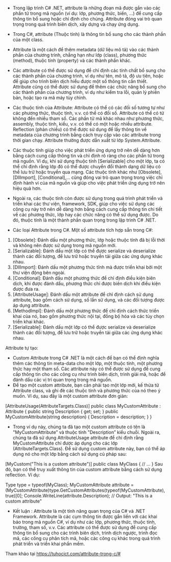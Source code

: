 - Trong lập trình C# .NET, attribute là những đoạn mã được gắn vào các phần tử trong mã nguồn (ví dụ: lớp, phương thức, biến, ...) để cung cấp thông tin bổ sung hoặc chỉ định cho chúng. Attribute đóng vai trò quan trọng trong quá trình biên dịch, xây dựng và chạy ứng dụng.
- Trong C#, attribute (Thuộc tính) là thông tin bổ sung cho các thành phần của một class.
- Attribute là một cách để thêm metadata (dữ liệu mô tả) vào các thành phần của chương trình, chẳng hạn như lớp (class), phương thức (method), thuộc tính (property) và các thành phần khác.
- Các attribute có thể được sử dụng để chỉ định các tính chất bổ sung cho các thành phần của chương trình, ví dụ như tên, mô tả, độ ưu tiên, hoặc để giúp cho trình biên dịch hiểu được một số thông tin cần thiết. Attribute cũng có thể được sử dụng để thêm các chức năng bổ sung cho các thành phần của chương trình, ví dụ như kiểm tra lỗi, quản lý phiên bản, hoặc tạo ra mã máy tùy chỉnh.

- Các thuộc tính của Attribute:
Attribute có thể có các đối số tương tự như các phương thức, thuộc tính, v.v. có thể có đối số.
Attribute có thể có từ không đến nhiều tham số.
Các phần tử mã khác nhau như phương thức, assembly, thuộc tính, kiểu, v.v. có thể có một hoặc nhiều attribute.
Reflection (phản chiếu) có thể được sử dụng để lấy thông tin về metadata của chương trình bằng cách truy cập vào các attribute trong thời gian chạy.
Attribute thường được dẫn xuất từ lớp System.Attribute.
- Các thuộc tính giúp cho việc phát triển ứng dụng trở nên dễ dàng hơn bằng cách cung cấp thông tin và chỉ định rõ ràng cho các phần tử trong mã nguồn. Ví dụ, khi sử dụng thuộc tính [Serializable] cho một lớp, ta có thể chỉ định rằng lớp đó có thể được chuyển đổi thành dạng dữ liệu có thể lưu trữ hoặc truyền qua mạng. Các thuộc tính khác như [Obsolete], [DllImport], [Conditional],... cũng đóng vai trò quan trọng trong việc chỉ định hành vi của mã nguồn và giúp cho việc phát triển ứng dụng trở nên hiệu quả hơn.
- Ngoài ra, các thuộc tính còn được sử dụng trong quá trình phát triển và triển khai các thư viện, framework, SDK, giúp cho việc sử dụng các công cụ này trở nên dễ dàng hơn bằng cách cung cấp thông tin chi tiết về các phương thức, lớp hay các chức năng có thể sử dụng được. Do đó, thuộc tính là một thành phần quan trọng trong lập trình C# .NET.
- Các loại Attribute trong C#.
Một số attribute tích hợp sẵn trong C#:

1. [Obsolete]: Đánh dấu một phương thức, lớp hoặc thuộc tính đã bị lỗi thời và không nên được sử dụng trong mã nguồn mới.
2. [Serializable]: Đánh dấu một lớp có thể được serialize và deserialize thành các đối tượng, để lưu trữ hoặc truyền tải giữa các ứng dụng khác nhau.
3. [DllImport]: Đánh dấu một phương thức tĩnh mà được triển khai bởi một thư viện động bên ngoài.
4. [Conditional]: Đánh dấu một phương thức để chỉ định điều kiện biên dịch, khi được đánh dấu, phương thức chỉ được biên dịch khi điều kiện được đưa ra.
5. [AttributeUsage]: Đánh dấu một attribute để chỉ định cách sử dụng attribute, bao gồm cách sử dụng, số lần sử dụng, và các đối tượng được áp dụng attribute.
6. [MethodImpl]: Đánh dấu một phương thức để chỉ định cách thức triển khai của nó, bao gồm phương thức nội tại, đồng bộ hóa và các tùy chọn triển khai khác.
7. [Serializable]: Đánh dấu một lớp có thể được serialize và deserialize thành các đối tượng, để lưu trữ hoặc truyền tải giữa các ứng dụng khác nhau.

Attribute tự tạo:
- Custom Attribute trong C# .NET là một cách để bạn có thể định nghĩa thêm các thông tin meta-data cho một lớp, một thuộc tính, một phương thức hay một tham số. Các attribute này có thể được sử dụng để cung cấp thông tin cho các công cụ như trình biên dịch, trình giải mã, hoặc để đánh dấu các vị trí quan trọng trong mã nguồn.
- Để tạo một custom attribute, bạn cần phải tạo một lớp mới, kế thừa từ Attribute class, và ghi đè các thuộc tính và phương thức của nó theo ý muốn. Ví dụ, sau đây là một custom attribute đơn giản:

[AttributeUsage(AttributeTargets.Class)]
public class MyCustomAttribute : Attribute
{
    public string Description { get; set; }
    public MyCustomAttribute(string description)
    {
        Description = description;
    }
}
- Trong ví dụ này, chúng ta đã tạo một custom attribute có tên là "MyCustomAttribute” và thuộc tính "Description” kiểu chuỗi. Ngoài ra, chúng ta đã sử dụng AttributeUsage attribute để chỉ định rằng MyCustomAttribute chỉ được áp dụng cho các lớp (AttributeTargets.Class).
Để sử dụng custom attribute này, bạn có thể áp dụng nó cho một lớp bằng cách sử dụng củ pháp sau:

[MyCustom("This is a custom attribute")]
public class MyClass
{
    // ...
}
Sau đó, bạn có thể truy xuất thông tin của custom attribute bằng cách sử dụng reflection. Ví dụ:

Type type = typeof(MyClass);
MyCustomAttribute attribute = (MyCustomAttribute)type.GetCustomAttributes(typeof(MyCustomAttribute), true)[0];
Console.WriteLine(attribute.Description); // Output: "This is a custom attribute"


- Kết luận : 
Attribute là một tính năng quan trọng của C# và .NET Framework. Attribute là các cụm thông tin được gắn liền với các khai báo trong mã nguồn C#, ví dụ như các lớp, phương thức, thuộc tính, trường, tham số, v.v. Các attribute có thể được sử dụng để cung cấp thông tin bổ sung cho các trình biên dịch, trình dịch ngược, trình đọc mã, các công cụ phân tích mã, hoặc các công cụ khác trong quá trình phát triển và triển khai phần mềm.

Tham khảo tại https://tuhocict.com/attribute-trong-c/#